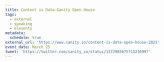 ```yaml
---
title: Content is Data—Sanity Open House
tags:
  - external
  - speaking
  - eleventy
metadata:
  schedule: true
external_url: 'https://www.sanity.io/content-is-data-open-house-2021'
event_date: March 25
tweet: 'https://twitter.com/sanity_io/status/1372985675713236997'
---
```


